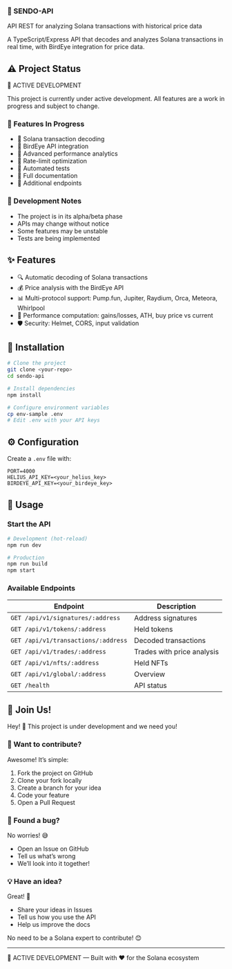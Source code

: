 ### 🚀 SENDO-API

API REST for analyzing Solana transactions with historical price data

A TypeScript/Express API that decodes and analyzes Solana transactions in real time, with BirdEye integration for price data.

## ⚠️ Project Status

🔄 ACTIVE DEVELOPMENT

This project is currently under active development. All features are a work in progress and subject to change.

### 🚧 Features In Progress
- 🔄 Solana transaction decoding
- 🔄 BirdEye API integration
- 🔄 Advanced performance analytics
- 🔄 Rate-limit optimization
- 🔄 Automated tests
- 🔄 Full documentation
- 🔄 Additional endpoints

### 📝 Development Notes
- The project is in its alpha/beta phase
- APIs may change without notice
- Some features may be unstable
- Tests are being implemented

## ✨ Features

- 🔍 Automatic decoding of Solana transactions
- 💰 Price analysis with the BirdEye API
- 📊 Multi-protocol support: Pump.fun, Jupiter, Raydium, Orca, Meteora, Whirlpool
- 🎯 Performance computation: gains/losses, ATH, buy price vs current
- 🛡️ Security: Helmet, CORS, input validation

## 🚀 Installation

```bash
# Clone the project
git clone <your-repo>
cd sendo-api

# Install dependencies
npm install

# Configure environment variables
cp env-sample .env
# Edit .env with your API keys
```

## ⚙️ Configuration

Create a `.env` file with:

```env
PORT=4000
HELIUS_API_KEY=<your_helius_key>
BIRDEYE_API_KEY=<your_birdeye_key>
```

## 🎯 Usage

### Start the API

```bash
# Development (hot-reload)
npm run dev

# Production
npm run build
npm start
```

### Available Endpoints

| Endpoint | Description |
|----------|-------------|
| `GET /api/v1/signatures/:address` | Address signatures |
| `GET /api/v1/tokens/:address` | Held tokens |
| `GET /api/v1/transactions/:address` | Decoded transactions |
| `GET /api/v1/trades/:address` | Trades with price analysis |
| `GET /api/v1/nfts/:address` | Held NFTs |
| `GET /api/v1/global/:address` | Overview |
| `GET /health` | API status |

## 🤝 Join Us!

Hey! 👋 This project is under development and we need you!

### 🚀 Want to contribute?
Awesome! It’s simple:
1. Fork the project on GitHub
2. Clone your fork locally
3. Create a branch for your idea
4. Code your feature
5. Open a Pull Request

### 🐛 Found a bug?
No worries! 😅
- Open an Issue on GitHub
- Tell us what’s wrong
- We’ll look into it together!

### 💡 Have an idea?
Great! 🎉
- Share your ideas in Issues
- Tell us how you use the API
- Help us improve the docs

No need to be a Solana expert to contribute! 😊

---

🔄 ACTIVE DEVELOPMENT — Built with ❤️ for the Solana ecosystem
